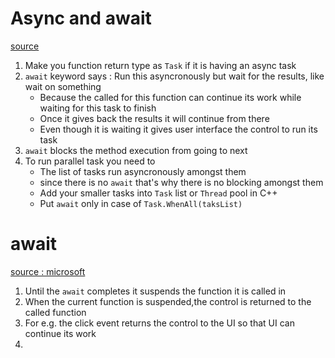 # Async and await

[source](https://www.youtube.com/watch?v=2moh18sh5p4&t=46s&ab_channel=IAmTimCorey)

1. Make you function return type as  `Task` if it is having an async task
2. `await` keyword says : Run this asyncronously but wait for the results, like wait on something
    - Because the called for this function can continue its work while waiting for this task to finish
    - Once it gives back the results it will continue from there
    - Even though it is waiting it gives user interface the control to run its task
3. `await` blocks the method execution from going to next
4. To run parallel task you need to
    - The list of tasks run asyncronously amongst them
    - since there is no `await` that's why there is no blocking amongst them
    - Add your smaller tasks into  `Task` list or `Thread` pool in C++
    - Put `await` only in case of `Task.WhenAll(taksList)`
      
# await
[source : microsoft](https://learn.microsoft.com/en-us/dotnet/api/system.net.http.httpclient.getbytearrayasync?view=net-8.0)
1. Until the `await` completes it suspends the function it is called in
2. When the current function is suspended,the control is returned to the called function
3. For e.g. the click event returns the control to the UI so that UI can continue its work
4. 
